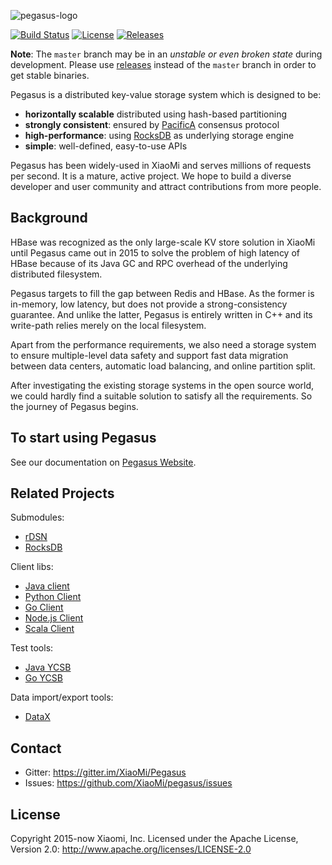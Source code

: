 [github-release]: https://github.com/XiaoMi/pegasus/releases
[PacificA]: https://www.microsoft.com/en-us/research/publication/pacifica-replication-in-log-based-distributed-storage-systems/
[pegasus-rocksdb]: https://github.com/xiaomi/pegasus-rocksdb
[facebook-rocksdb]: https://github.com/facebook/rocksdb
[hbase]: https://hbase.apache.org/
[website]: https://pegasus-kv.github.io

![pegasus-logo](docs/media-img/pegasus-logo.png)

[![Build Status](https://travis-ci.org/XiaoMi/pegasus.svg?branch=master)](https://travis-ci.org/XiaoMi/pegasus)
[![License](https://img.shields.io/badge/license-Apache%202-4EB1BA.svg)](https://www.apache.org/licenses/LICENSE-2.0.html)
[![Releases](https://img.shields.io/github/release/xiaomi/pegasus.svg)][github-release]

**Note**: The `master` branch may be in an *unstable or even broken state* during development.
Please use [releases][github-release] instead of the `master` branch in order to get stable binaries.

Pegasus is a distributed key-value storage system which is designed to be:

- **horizontally scalable** distributed using hash-based partitioning
- **strongly consistent**: ensured by [PacificA][PacificA] consensus protocol
- **high-performance**: using [RocksDB][pegasus-rocksdb] as underlying storage engine
- **simple**: well-defined, easy-to-use APIs

Pegasus has been widely-used in XiaoMi and serves millions of requests per second.
It is a mature, active project. We hope to build a diverse developer and user
community and attract contributions from more people.

## Background

HBase was recognized as the only large-scale KV store solution in XiaoMi
until Pegasus came out in 2015 to solve the problem of high latency
of HBase because of its Java GC and RPC overhead of the underlying distributed filesystem.

Pegasus targets to fill the gap between Redis and HBase. As the former
is in-memory, low latency, but does not provide a strong-consistency guarantee.
And unlike the latter, Pegasus is entirely written in C++ and its write-path
relies merely on the local filesystem.

Apart from the performance requirements, we also need a storage system
to ensure multiple-level data safety and support fast data migration
between data centers, automatic load balancing, and online partition split.

After investigating the existing storage systems in the open source world,
we could hardly find a suitable solution to satisfy all the requirements.
So the journey of Pegasus begins.

## To start using Pegasus

See our documentation on [Pegasus Website][website].

## Related Projects

Submodules:

- [rDSN](https://github.com/xiaomi/rdsn)
- [RocksDB](https://github.com/xiaomi/pegasus-rocksdb)

Client libs:

- [Java client](https://github.com/xiaomi/pegasus-java-client)
- [Python Client](https://github.com/xiaomi/pegasus-python-client)
- [Go Client](https://github.com/xiaomi/pegasus-go-client)
- [Node.js Client](https://github.com/xiaomi/pegasus-nodejs-client)
- [Scala Client](https://github.com/xiaomi/pegasus-scala-client)

Test tools:

- [Java YCSB](https://github.com/xiaomi/pegasus-YCSB)
- [Go YCSB](https://github.com/xiaomi/pegasus-YCSB-go)

Data import/export tools:

- [DataX](https://github.com/xiaomi/pegasus-datax)

## Contact

- Gitter: <https://gitter.im/XiaoMi/Pegasus>
- Issues: <https://github.com/XiaoMi/pegasus/issues>

## License

Copyright 2015-now Xiaomi, Inc. Licensed under the Apache License, Version 2.0:
<http://www.apache.org/licenses/LICENSE-2.0>
